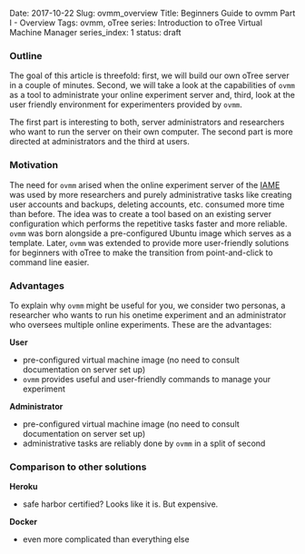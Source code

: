 Date: 2017-10-22
Slug: ovmm_overview
Title: Beginners Guide to ovmm Part I - Overview
Tags: ovmm, oTree
series: Introduction to oTree Virtual Machine Manager
series_index: 1
status: draft

### Outline

The goal of this article is threefold: first, we will build our own oTree
server in a couple of minutes. Second, we will take a look at the capabilities
of ``ovmm`` as a tool to administrate your online experiment server and, third,
look at the user friendly environment for experimenters provided by ``ovmm``.

The first part is interesting to both, server administrators and researchers
who want to run the server on their own computer. The second part is more
directed at administrators and the third at users.

### Motivation

The need for ``ovmm`` arised when the online experiment server of the
[IAME](https://www.iame.uni-bonn.de/) was used by more researchers and purely
administrative tasks like creating user accounts and backups, deleting
accounts, etc. consumed more time than before. The idea was to create a tool
based on an existing server configuration which performs the repetitive tasks
faster and more reliable. ``ovmm`` was born alongside a pre-configured Ubuntu
image which serves as a template. Later, ``ovmm`` was extended to provide more
user-friendly solutions for beginners with oTree to make the transition from
point-and-click to command line easier.

### Advantages

To explain why ``ovmm`` might be useful for you, we consider two personas, a
researcher who wants to run his onetime experiment and an administrator who
oversees multiple online experiments. These are the advantages:

**User**

- pre-configured virtual machine image (no need to consult documentation on
  server set up)
- ``ovmm`` provides useful and user-friendly commands to manage your experiment

**Administrator**

- pre-configured virtual machine image (no need to consult documentation on
  server set up)
- administrative tasks are reliably done by ``ovmm`` in a split of second

### Comparison to other solutions

**Heroku**

- safe harbor certified? Looks like it is. But expensive.

**Docker**

- even more complicated than everything else


